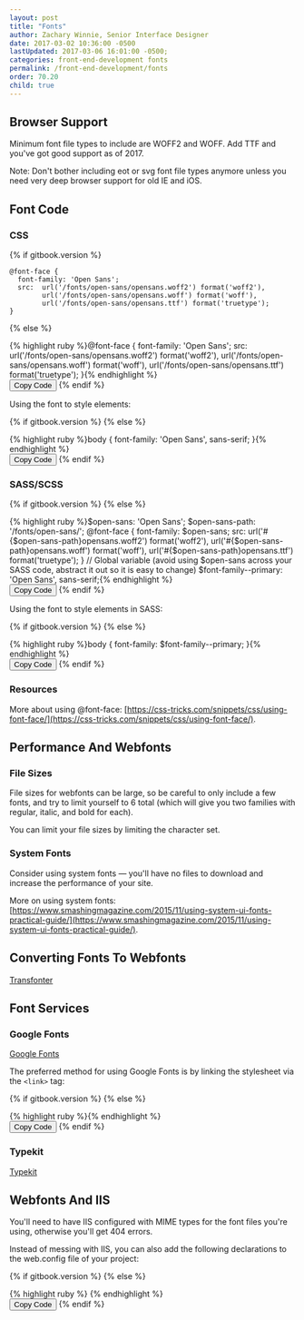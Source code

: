 ```yaml
---
layout: post
title: "Fonts"
author: Zachary Winnie, Senior Interface Designer
date: 2017-03-02 10:36:00 -0500
lastUpdated: 2017-03-06 16:01:00 -0500;
categories: front-end-development fonts
permalink: /front-end-development/fonts
order: 70.20
child: true
---
```

## Browser Support

Minimum font file types to include are WOFF2 and WOFF. Add TTF and you've got good support as of 2017.

Note: Don't bother including eot or svg font file types anymore unless you need very deep browser support for old IE and iOS.

## Font Code

### CSS

{% if gitbook.version %}
```
@font-face {
  font-family: 'Open Sans';
  src:  url('/fonts/open-sans/opensans.woff2') format('woff2'),
        url('/fonts/open-sans/opensans.woff') format('woff'),
        url('/fonts/open-sans/opensans.ttf') format('truetype');
}
```
{% else %}
<div id="font-css">
  {% highlight ruby %}@font-face {
  font-family: 'Open Sans';
  src:  url('/fonts/open-sans/opensans.woff2') format('woff2'),
        url('/fonts/open-sans/opensans.woff') format('woff'),
        url('/fonts/open-sans/opensans.ttf') format('truetype');
}{% endhighlight %}
</div>
<button type="button" class="button button--white button--smallest button--copy" data-clipboard-target="#font-css">Copy Code</button>
{% endif %}

Using the font to style elements:

{% if gitbook.version %}
{% else %}
<div id="font-css-body">
  {% highlight ruby %}body {
  font-family: 'Open Sans', sans-serif;
}{% endhighlight %}
</div>
<button type="button" class="button button--white button--smallest button--copy" data-clipboard-target="#font-css-body">Copy Code</button>
{% endif %}

### SASS/SCSS

{% if gitbook.version %}
{% else %}
<div id="font-sass">
{% highlight ruby %}$open-sans: 'Open Sans';
$open-sans-path: '/fonts/open-sans/';
@font-face {
  font-family: $open-sans;
  src:  url('#{$open-sans-path}opensans.woff2') format('woff2'),
        url('#{$open-sans-path}opensans.woff') format('woff'),
        url('#{$open-sans-path}opensans.ttf') format('truetype');
}
// Global variable (avoid using $open-sans across your SASS code, abstract it out so it is easy to change)
$font-family--primary: 'Open Sans', sans-serif;{% endhighlight %}
</div>
<button type="button" class="button button--white button--smallest button--copy" data-clipboard-target="#font-sass">Copy Code</button>
{% endif %}

Using the font to style elements in SASS:

{% if gitbook.version %}
{% else %}
<div id="font-sass-body">
{% highlight ruby %}body {
  font-family: $font-family--primary;
}{% endhighlight %}
</div>
<button type="button" class="button button--white button--smallest button--copy" data-clipboard-target="#font-sass-body">Copy Code</button>
{% endif %}

### Resources

More about using @font-face: [https://css-tricks.com/snippets/css/using-font-face/](https://css-tricks.com/snippets/css/using-font-face/).

## Performance And Webfonts

### File Sizes

File sizes for webfonts can be large, so be careful to only include a few fonts, and try to limit yourself to 6 total (which will give you two families with regular, italic, and bold for each).

You can limit your file sizes by limiting the character set.

### System Fonts

Consider using system fonts &mdash; you'll have no files to download and increase the performance of your site.

More on using system fonts: [https://www.smashingmagazine.com/2015/11/using-system-ui-fonts-practical-guide/](https://www.smashingmagazine.com/2015/11/using-system-ui-fonts-practical-guide/).

## Converting Fonts To Webfonts

[Transfonter](https://transfonter.org/)

## Font Services

### Google Fonts

[Google Fonts](https://fonts.google.com/)

The preferred method for using Google Fonts is by linking the stylesheet via the `<link>` tag:

{% if gitbook.version %}
{% else %}
<div id="font-google">
{% highlight ruby %}<link href='//fonts.googleapis.com/css?family=Open+Sans' rel='stylesheet' type='text/css'>{% endhighlight %}
</div>
<button type="button" class="button button--white button--smallest button--copy" data-clipboard-target="#font-google">Copy Code</button>
{% endif %}

### Typekit

[Typekit](https://typekit.com/fonts)

## Webfonts And IIS

You'll need to have IIS configured with MIME types for the font files you're using, otherwise you'll get 404 errors.

Instead of messing with IIS, you can also add the following declarations to the web.config file of your project:

{% if gitbook.version %}
{% else %}
<div id="font-config">
{% highlight ruby %}<system.webServer> 
  <staticContent> 
    <remove fileExtension=".eot" /> 
    <mimeMap fileExtension=".eot" mimeType="application/vnd.ms-fontobject" /> 
    <remove fileExtension=".ttf" /> 
    <mimeMap fileExtension=".ttf" mimeType="application/octet-stream" /> 
    <remove fileExtension=".woff" /> 
    <mimeMap fileExtension=".woff" mimeType="application/font-woff" /> 
    <remove fileExtension=".woff2" /> 
    <mimeMap fileExtension=".woff2" mimeType="application/font-woff2" /> 
    <remove fileExtension=".svg" /> 
    <mimeMap fileExtension=".svg" mimeType="image/svg+xml" /> 
  </staticContent> 
</system.webServer>{% endhighlight %}
</div>
<button type="button" class="button button--white button--smallest button--copy" data-clipboard-target="#font-config">Copy Code</button>
{% endif %}
